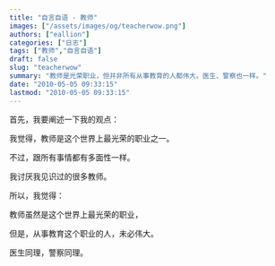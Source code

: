 ```yaml
---
title: "自言自语 - 教师"
images: ["/assets/images/og/teacherwow.png"]
authors: ["eallion"]
categories: ["日志"]
tags: ["教师","自言自语"]
draft: false
slug: "teacherwow"
summary: "教师是光荣职业，但并非所有从事教育的人都伟大。医生、警察也一样。"
date: "2010-05-05 09:33:15"
lastmod: "2010-05-05 09:33:15"
---
```


首先，我要阐述一下我的观点：

我觉得，教师是这个世界上最光荣的职业之一。

不过，跟所有事情都有多面性一样。

我讨厌我见识过的很多教师。

所以，我觉得：

教师虽然是这个世界上最光荣的职业，

但是，从事教育这个职业的人，未必伟大。

医生同理，警察同理。

